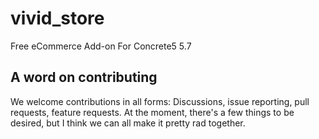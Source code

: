 # vivid_store
Free eCommerce Add-on For Concrete5 5.7

## A word on contributing
We welcome contributions in all forms: Discussions, issue reporting, pull requests, feature requests. At the moment, there's a few things to be desired, but I think we can all make it pretty rad together.
